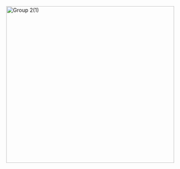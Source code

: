 <img width="449" height="420" alt="Group 2(1)" src="https://github.com/user-attachments/assets/407f6438-56b7-4d36-9836-903c19aa662c" />
